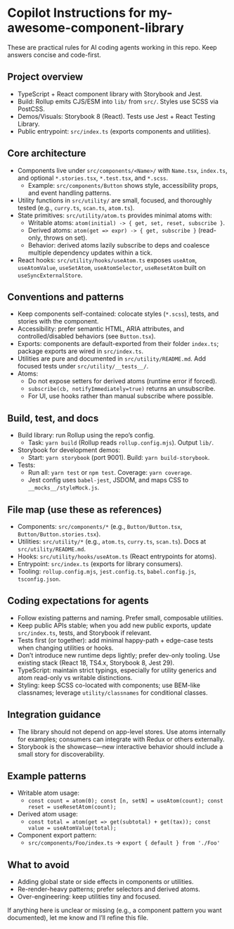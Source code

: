 # Copilot Instructions for my-awesome-component-library

These are practical rules for AI coding agents working in this repo. Keep answers concise and code-first.

## Project overview

-   TypeScript + React component library with Storybook and Jest.
-   Build: Rollup emits CJS/ESM into `lib/` from `src/`. Styles use SCSS via PostCSS.
-   Demos/Visuals: Storybook 8 (React). Tests use Jest + React Testing Library.
-   Public entrypoint: `src/index.ts` (exports components and utilities).

## Core architecture

-   Components live under `src/components/<Name>/` with `Name.tsx`, `index.ts`, and optional `*.stories.tsx`, `*.test.tsx`, and `*.scss`.
    -   Example: `src/components/Button` shows style, accessibility props, and event handling patterns.
-   Utility functions in `src/utility/` are small, focused, and thoroughly tested (e.g., `curry.ts`, `scan.ts`, `atom.ts`).
-   State primitives: `src/utility/atom.ts` provides minimal atoms with:
    -   Writable atoms: `atom(initial) -> { get, set, reset, subscribe }`.
    -   Derived atoms: `atom(get => expr) -> { get, subscribe }` (read-only, throws on set).
    -   Behavior: derived atoms lazily subscribe to deps and coalesce multiple dependency updates within a tick.
-   React hooks: `src/utility/hooks/useAtom.ts` exposes `useAtom`, `useAtomValue`, `useSetAtom`, `useAtomSelector`, `useResetAtom` built on `useSyncExternalStore`.

## Conventions and patterns

-   Keep components self-contained: colocate styles (`*.scss`), tests, and stories with the component.
-   Accessibility: prefer semantic HTML, ARIA attributes, and controlled/disabled behaviors (see `Button.tsx`).
-   Exports: components are default-exported from their folder `index.ts`; package exports are wired in `src/index.ts`.
-   Utilities are pure and documented in `src/utility/README.md`. Add focused tests under `src/utility/__tests__/`.
-   Atoms:
    -   Do not expose setters for derived atoms (runtime error if forced).
    -   `subscribe(cb, notifyImmediately=true)` returns an unsubscribe.
    -   For UI, use hooks rather than manual subscribe where possible.

## Build, test, and docs

-   Build library: run Rollup using the repo’s config.
    -   Task: `yarn build` (Rollup reads `rollup.config.mjs`). Output `lib/`.
-   Storybook for development demos:
    -   Start: `yarn storybook` (port 9001). Build: `yarn build-storybook`.
-   Tests:
    -   Run all: `yarn test` or `npm test`. Coverage: `yarn coverage`.
    -   Jest config uses `babel-jest`, JSDOM, and maps CSS to `__mocks__/styleMock.js`.

## File map (use these as references)

-   Components: `src/components/*` (e.g., `Button/Button.tsx`, `Button/Button.stories.tsx`).
-   Utilities: `src/utility/*` (e.g., `atom.ts`, `curry.ts`, `scan.ts`). Docs at `src/utility/README.md`.
-   Hooks: `src/utility/hooks/useAtom.ts` (React entrypoints for atoms).
-   Entrypoint: `src/index.ts` (exports for library consumers).
-   Tooling: `rollup.config.mjs`, `jest.config.ts`, `babel.config.js`, `tsconfig.json`.

## Coding expectations for agents

-   Follow existing patterns and naming. Prefer small, composable utilities.
-   Keep public APIs stable; when you add new public exports, update `src/index.ts`, tests, and Storybook if relevant.
-   Tests first (or together): add minimal happy-path + edge-case tests when changing utilities or hooks.
-   Don’t introduce new runtime deps lightly; prefer dev-only tooling. Use existing stack (React 18, TS4.x, Storybook 8, Jest 29).
-   TypeScript: maintain strict typings, especially for utility generics and atom read-only vs writable distinctions.
-   Styling: keep SCSS co-located with components; use BEM-like classnames; leverage `utility/classnames` for conditional classes.

## Integration guidance

-   The library should not depend on app-level stores. Use atoms internally for examples; consumers can integrate with Redux or others externally.
-   Storybook is the showcase—new interactive behavior should include a small story for discoverability.

## Example patterns

-   Writable atom usage:
    -   `const count = atom(0); const [n, setN] = useAtom(count); const reset = useResetAtom(count);`
-   Derived atom usage:
    -   `const total = atom(get => get(subtotal) + get(tax)); const value = useAtomValue(total);`
-   Component export pattern:
    -   `src/components/Foo/index.ts` -> `export { default } from './Foo'`

## What to avoid

-   Adding global state or side effects in components or utilities.
-   Re-render-heavy patterns; prefer selectors and derived atoms.
-   Over-engineering: keep utilities tiny and focused.

If anything here is unclear or missing (e.g., a component pattern you want documented), let me know and I’ll refine this file.
